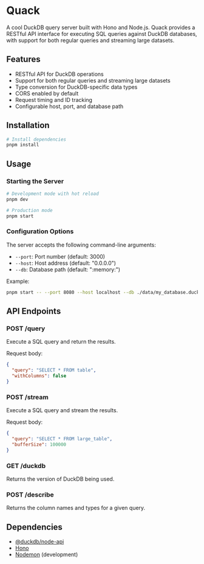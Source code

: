 # Quack

A cool DuckDB query server built with Hono and Node.js. Quack provides a RESTful API interface for executing SQL queries against DuckDB databases, with support for both regular queries and streaming large datasets.

## Features

- RESTful API for DuckDB operations
- Support for both regular queries and streaming large datasets
- Type conversion for DuckDB-specific data types
- CORS enabled by default
- Request timing and ID tracking
- Configurable host, port, and database path

## Installation

```bash
# Install dependencies
pnpm install
```

## Usage

### Starting the Server

```bash
# Development mode with hot reload
pnpm dev

# Production mode
pnpm start
```

### Configuration Options

The server accepts the following command-line arguments:

- `--port`: Port number (default: 3000)
- `--host`: Host address (default: "0.0.0.0")
- `--db`: Database path (default: ":memory:")

Example:
```bash
pnpm start -- --port 8080 --host localhost --db ./data/my_database.duckdb
```

## API Endpoints

### POST /query
Execute a SQL query and return the results.

Request body:
```json
{
  "query": "SELECT * FROM table",
  "withColumns": false
}
```

### POST /stream
Execute a SQL query and stream the results.

Request body:
```json
{
  "query": "SELECT * FROM large_table",
  "bufferSize": 100000
}
```

### GET /duckdb
Returns the version of DuckDB being used.

### POST /describe
Returns the column names and types for a given query.

## Dependencies

- [@duckdb/node-api](https://github.com/duckdb/duckdb-node-api)
- [Hono](https://hono.dev/)
- [Nodemon](https://nodemon.io/) (development)
